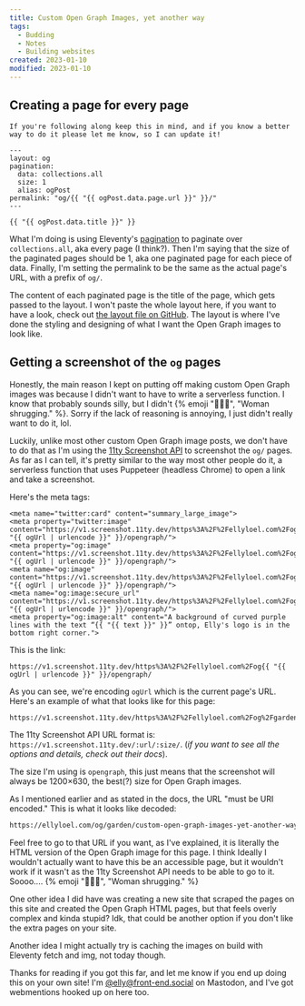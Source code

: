 ```yaml
---
title: Custom Open Graph Images, yet another way
tags:
  - Budding
  - Notes
  - Building websites
created: 2023-01-10
modified: 2023-01-10
---
```


## Creating a page for every page

~~~ callout **{% emoji "⚠️", "Warning." %} This probably isn't the best way to do this!**
If you're following along keep this in mind, and if you know a better way to do it please let me know, so I can update it!
~~~

```jinja2
---
layout: og
pagination:
  data: collections.all
  size: 1
  alias: ogPost
permalink: "og/{{ "{{ ogPost.data.page.url }}" }}/"
---

{{ "{{ ogPost.data.title }}" }}
```

What I'm doing is using Eleventy's [pagination](https://www.11ty.dev/docs/pagination/) to paginate over `collections.all`, aka every page (I think?). Then I'm saying that the size of the paginated pages should be 1, aka one paginated page for each piece of data. Finally, I'm setting the permalink to be the same as the actual page's URL, with a prefix of `og/`.

The content of each paginated page is the title of the page, which gets passed to the layout. I won't paste the whole layout here, if you want to have a look, check out [the layout file on GitHub](https://github.com/EllyLoel/ellyloel.com/blob/main/src/layouts/og.njk). The layout is where I've done the styling and designing of what I want the Open Graph images to look like.

## Getting a screenshot of the `og` pages

Honestly, the main reason I kept on putting off making custom Open Graph images was because I didn't want to have to write a serverless function. I know that probably sounds silly, but I didn't {% emoji "🤷🏼‍♀️", "Woman shrugging." %}. Sorry if the lack of reasoning is annoying, I just didn't really want to do it, lol.

Luckily, unlike most other custom Open Graph image posts, we don't have to do that as I'm using the [11ty Screenshot API](https://github.com/11ty/api-screenshot) to screenshot the `og/` pages. As far as I can tell, it's pretty similar to the way most other people do it, a serverless function that uses Puppeteer (headless Chrome) to open a link and take a screenshot.

Here's the meta tags:

```jinja2
<meta name="twitter:card" content="summary_large_image">
<meta property="twitter:image" content="https://v1.screenshot.11ty.dev/https%3A%2F%2Fellyloel.com%2Fog{{ "{{ ogUrl | urlencode }}" }}/opengraph/">
<meta property="og:image" content="https://v1.screenshot.11ty.dev/https%3A%2F%2Fellyloel.com%2Fog{{ "{{ ogUrl | urlencode }}" }}/opengraph/">
<meta name="og:image" content="https://v1.screenshot.11ty.dev/https%3A%2F%2Fellyloel.com%2Fog{{ "{{ ogUrl | urlencode }}" }}/opengraph/">
<meta name="og:image:secure_url" content="https://v1.screenshot.11ty.dev/https%3A%2F%2Fellyloel.com%2Fog{{ "{{ ogUrl | urlencode }}" }}/opengraph/">
<meta property="og:image:alt" content="A background of curved purple lines with the text “{{ "{{ text }}" }}” ontop, Elly's logo is in the bottom right corner.">
```

This is the link:

```jinja2
https://v1.screenshot.11ty.dev/https%3A%2F%2Fellyloel.com%2Fog{{ "{{ ogUrl | urlencode }}" }}/opengraph/
```

As you can see, we're encoding `ogUrl` which is the current page's URL. Here's an example of what that looks like for this page:

```txt
https://v1.screenshot.11ty.dev/https%3A%2F%2Fellyloel.com%2Fog%2Fgarden%2Fcustom-open-graph-images-yet-another-way%2F/opengraph/
```

The 11ty Screenshot API URL format is: `https://v1.screenshot.11ty.dev/:url/:size/`.
(_if you want to see all the options and details, check out their docs_).

The size I'm using is `opengraph`, this just means that the screenshot will always be 1200×630, the best(?) size for Open Graph images.

As I mentioned earlier and as stated in the docs, the URL "must be URI encoded." This is what it looks like decoded:

```txt
https://ellyloel.com/og/garden/custom-open-graph-images-yet-another-way/
```

Feel free to go to that URL if you want, as I've explained, it is literally the HTML version of the Open Graph image for this page. I think Ideally I wouldn't actually want to have this be an accessible page, but it wouldn't work if it wasn't as the 11ty Screenshot API needs to be able to go to it. Soooo.... {% emoji "🤷🏼‍♀️", "Woman shrugging." %}

One other idea I did have was creating a new site that scraped the pages on this site and created the Open Graph HTML pages, but that feels overly complex and kinda stupid? Idk, that could be another option if you don't like the extra pages on your site.

Another idea I might actually try is caching the images on build with Eleventy fetch and img, not today though.

Thanks for reading if you got this far, and let me know if you end up doing this on your own site! I'm [@elly@front-end.social](https://front-end.social/@elly) on Mastodon, and I've got webmentions hooked up on here too.
